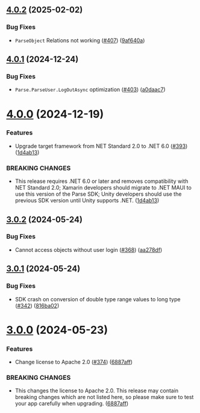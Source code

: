 ## [4.0.2](https://github.com/parse-community/Parse-SDK-dotNET/compare/4.0.1...4.0.2) (2025-02-02)


### Bug Fixes

* `ParseObject` Relations not working ([#407](https://github.com/parse-community/Parse-SDK-dotNET/issues/407)) ([9af640a](https://github.com/parse-community/Parse-SDK-dotNET/commit/9af640adc69ea400f8f281e1134fcda776e641a2))

## [4.0.1](https://github.com/parse-community/Parse-SDK-dotNET/compare/4.0.0...4.0.1) (2024-12-24)


### Bug Fixes

* `Parse.ParseUser.LogOutAsync` optimization ([#403](https://github.com/parse-community/Parse-SDK-dotNET/issues/403)) ([a0daac7](https://github.com/parse-community/Parse-SDK-dotNET/commit/a0daac7722311735ccbe59b33e0a8c3195d42433))

# [4.0.0](https://github.com/parse-community/Parse-SDK-dotNET/compare/3.0.2...4.0.0) (2024-12-19)


### Features

* Upgrade target framework from NET Standard 2.0 to .NET 6.0 ([#393](https://github.com/parse-community/Parse-SDK-dotNET/issues/393)) ([1d4ab13](https://github.com/parse-community/Parse-SDK-dotNET/commit/1d4ab1339a8b49a6ac406c66bb697fe17c6726b5))


### BREAKING CHANGES

* This release requires .NET 6.0 or later and removes compatibility with NET Standard 2.0; Xamarin developers should migrate to .NET MAUI to use this version of the Parse SDK; Unity developers should use the previous SDK version until Unity supports .NET. ([1d4ab13](1d4ab13))

## [3.0.2](https://github.com/parse-community/Parse-SDK-dotNET/compare/3.0.1...3.0.2) (2024-05-24)


### Bug Fixes

* Cannot access objects without user login ([#368](https://github.com/parse-community/Parse-SDK-dotNET/issues/368)) ([aa278df](https://github.com/parse-community/Parse-SDK-dotNET/commit/aa278df8147516a2ff8a95e1fa0f5f7972c63cc4))

## [3.0.1](https://github.com/parse-community/Parse-SDK-dotNET/compare/3.0.0...3.0.1) (2024-05-24)


### Bug Fixes

* SDK crash on conversion of double type range values to long type ([#342](https://github.com/parse-community/Parse-SDK-dotNET/issues/342)) ([816ba02](https://github.com/parse-community/Parse-SDK-dotNET/commit/816ba02fa3765e01825da741cedb377eb53c97f6))

# [3.0.0](https://github.com/parse-community/Parse-SDK-dotNET/compare/2.0.0...3.0.0) (2024-05-23)


### Features

* Change license to Apache 2.0 ([#374](https://github.com/parse-community/Parse-SDK-dotNET/issues/374)) ([6887aff](https://github.com/parse-community/Parse-SDK-dotNET/commit/6887affb8f30683d47fdfaf00ccf8207576d3477))


### BREAKING CHANGES

* This changes the license to Apache 2.0. This release may contain breaking changes which are not listed here, so please make sure to test your app carefully when upgrading. ([6887aff](6887aff))
